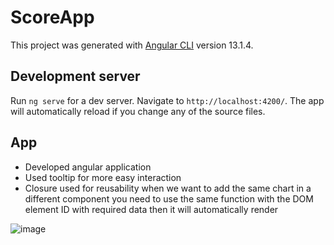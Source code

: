 # ScoreApp

This project was generated with [Angular CLI](https://github.com/angular/angular-cli) version 13.1.4.

## Development server

Run `ng serve` for a dev server. Navigate to `http://localhost:4200/`. The app will automatically reload if you change any of the source files.

## App

* Developed angular application
* Used tooltip for more easy interaction
* Closure used for reusability when we want to add the same chart in a different component you need to use the same function with the DOM element ID with required data then it will automatically render

![image](https://github.com/ArjunRajaK/Score-Board/assets/33679462/93e8276f-cd7d-4db2-9e09-3d97d104296b)

